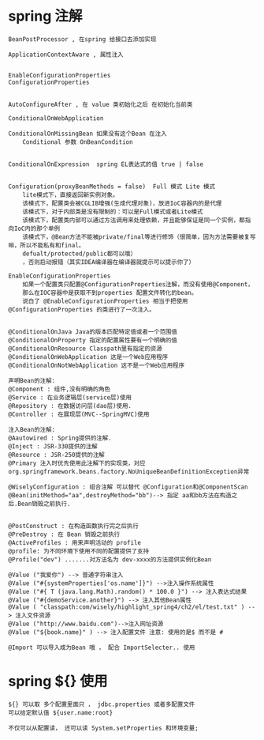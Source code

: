 
# spring 注解
    
    BeanPostProcessor , 在spring 给接口去添加实现
    
    ApplicationContextAware , 属性注入
    
    
    EnableConfigurationProperties
    ConfigurationProperties
    
    
    AutoConfigureAfter , 在 value 类初始化之后 在初始化当前类

    ConditionalOnWebApplication 

    ConditionalOnMissingBean 如果没有这个Bean 在注入
        Conditional 参数 OnBeanCondition


    ConditionalOnExpression  spring EL表达式的值 true | false


    Configuration(proxyBeanMethods = false)  Full 模式 Lite 模式
        lite模式下，直接返回新实例对象。
        该模式下，配置类会被CGLIB增强(生成代理对象)，放进IoC容器内的是代理
        该模式下，对于内部类是没有限制的：可以是Full模式或者Lite模式
        该模式下，配置类内部可以通过方法调用来处理依赖，并且能够保证是同一个实例，都指向IoC内的那个单例
        该模式下，@Bean方法不能被private/final等进行修饰（很简单，因为方法需要被复写嘛，所以不能私有和final。
        defualt/protected/public都可以哦）
        ，否则启动报错（其实IDEA编译器在编译器就提示可以提示你了）

    EnableConfigurationProperties
        如果一个配置类只配置@ConfigurationProperties注解，而没有使用@Component，
        那么在IOC容器中是获取不到properties 配置文件转化的bean。
        说白了 @EnableConfigurationProperties 相当于把使用 @ConfigurationProperties 的类进行了一次注入。


    @ConditionalOnJava Java的版本匹配特定值或者一个范围值
    @ConditionalOnProperty 指定的配置属性要有一个明确的值
    @ConditionalOnResource Classpath里有指定的资源
    @ConditionalOnWebApplication 这是一个Web应用程序
    @ConditionalOnNotWebApplication 这不是一个Web应用程序

    声明Bean的注解:
    @Component : 组件,没有明确的角色
    @Service : 在业务逻辑层(service层)使用
    @Repository : 在数据访问层(dao层)使用.
    @Controller : 在展现层(MVC--SpringMVC)使用

    注入Bean的注解:
    @Aautowired : Spring提供的注解.
    @Inject : JSR-330提供的注解
    @Resource : JSR-250提供的注解
    @Primary 注入时优先使用此注解下的实现类，对应org.springframework.beans.factory.NoUniqueBeanDefinitionException异常

    @WiselyConfiguration : 组合注解 可以替代 @Configuration和@ComponentScan
    @Bean(initMethod="aa",destroyMethod="bb")--> 指定 aa和bb方法在构造之后.Bean销毁之前执行.
    

    @PostConstruct : 在构造函数执行完之后执行
    @PreDestroy : 在 Bean 销毁之前执行
    @ActiveProfiles : 用来声明活动的 profile
    @profile: 为不同环境下使用不同的配置提供了支持
    @Profile("dev") .......对方法名为 dev-xxxx的方法提供实例化Bean

    @Value ("我爱你") --> 普通字符串注入
    @Value ("#{systemProperties['os.name']}") -->注入操作系统属性
    @Value ("#{ T (java.lang.Math).random() * 100.0 }") --> 注入表达式结果
    @Value ("#{demoService.another}") --> 注入其他Bean属性
    @Value ( "classpath:com/wisely/highlight_spring4/ch2/el/test.txt" ) --> 注入文件资源
    @Value ("http://www.baidu.com")-->注入网址资源
    @Value ("${book.name}" ) --> 注入配置文件 注意: 使用的是$ 而不是 #

    @Import 可以导入成为Bean 哦 ， 配合 ImportSelecter.. 使用



# spring  ${} 使用

    ${} 可以取 多个配置里面只 ， jdbc.properties 或者多配置文件
    可以给定默认值 ${user.name:root}
    
    不仅可以从配置读， 还可以读 System.setProperties 和环境变量;

